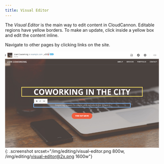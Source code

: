 ```yaml
---
title: Visual Editor
---
```


The *Visual Editor* is the main way to edit content in CloudCannon. Editable regions have yellow borders. To make an update, click inside a yellow box and edit the content inline.

Navigate to other pages by clicking links on the site.

![Visual Editor](/img/editing/visual-editor.png){: .screenshot srcset="/img/editing/visual-editor.png 800w, /img/editing/visual-editor@2x.png 1600w"}
